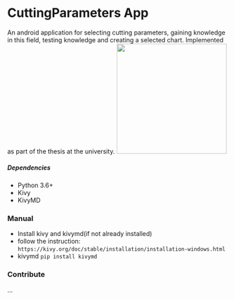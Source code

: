 # CuttingParameters App
An android application for selecting cutting parameters,
gaining knowledge in this field, testing knowledge and
creating a selected chart. Implemented as part of the thesis at
the university.
<img src="appvideo/App.gif" width="250" height="250"/>

##### Dependencies
- Python 3.6+
- Kivy
- KivyMD

### Manual
- Install kivy and kivymd(if not already installed)
- follow the instruction: `https://kivy.org/doc/stable/installation/installation-windows.html`
- kivymd `pip install kivymd`



### Contribute
...

